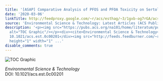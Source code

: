 ```yaml
---
title: '[ASAP] Comparative Analysis of PFOS and PFOA Toxicity on Sertoli Cells'
date: '2020-03-06'
linkTitle: http://feedproxy.google.com/~r/acs/esthag/~3/1gxb-og7rGA/acs.est.0c00201
source: 'Environmental Science & Technology: Latest Articles (ACS Publications)'
description: '<p><img src="https://pubs.acs.org/na101/home/literatum/publisher/achs/journals/content/esthag/0/esthag.ahead-of-print/acs.est.0c00201/20200306/images/medium/es0c00201_0008.gif"
  alt="TOC Graphic"/></p><div><cite>Environmental Science & Technology</cite></div><div>DOI:
  10.1021/acs.est.0c00201</div><img src="http://feeds.feedburner.com/~r/acs/esthag/~4/1gxb-og7rGA"
  height="1" width="1" ...'
disable_comments: true
---
```

<p><img src="https://pubs.acs.org/na101/home/literatum/publisher/achs/journals/content/esthag/0/esthag.ahead-of-print/acs.est.0c00201/20200306/images/medium/es0c00201_0008.gif" alt="TOC Graphic"/></p><div><cite>Environmental Science & Technology</cite></div><div>DOI: 10.1021/acs.est.0c00201</div><img src="http://feeds.feedburner.com/~r/acs/esthag/~4/1gxb-og7rGA" height="1" width="1" ...